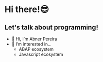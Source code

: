 # Hi there!😎
## Let's talk about programming!

- 👋 Hi, I’m Abner Pereira
- 👀 I’m interested in... 
  - ABAP ecosystem
  - Javascript ecosystem
<!---
abner-pereira/abner-pereira is a ✨ special ✨ repository because its `README.md` (this file) appears on your GitHub profile.
You can click the Preview link to take a look at your changes.
--->
